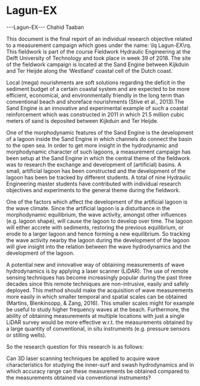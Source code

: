 # Lagun-EX
---Lagun-EX---
Chahid Taaban

This document is the final report of an individual research objective related to a measurement campaign which goes under the name: \lq Lagun-EX\rq. This fieldwork is part of the course Fieldwork Hydraulic Engineering at the Delft University of Technology and took place in week 39 of 2018. The site of the fieldwork campaign is located at the Sand Engine between Kijkduin and Ter Heijde along the ‘Westland’ coastal cell of the Dutch coast.

Local  (mega)  nourishments  are  soft  solutions  regarding  the  deficit  in  the  sediment  budget  of  a certain  coastal  system  and  are  expected  to  be  more  efficient,  economical,  and  environmentally friendly in the long term than conventional beach and shoreface nourishments (Stive et al., 2013).The Sand Engine is an innovative and experimental example of such a coastal reinforcement which was constructed in 2011 in which 21.5 million cubic meters of sand is deposited between Kijkduin and Ter Heijde.  

One of the morphodynamic features of the Sand Engine is the development of a lagoon inside the Sand Engine in which channels do connect the basin to the open sea.  In order to get more insight in  the  hydrodynamic  and  morphodynamic  character  of  such  lagoons,  a  measurement  campaign has been setup at the Sand Engine in which the central theme of the fieldwork was to research the exchange  and  development  of  (artificial)  basins.   A  small,  artificial  lagoon  has been  constructed  and the  development  of  the  lagoon  has been  be  tracked  by  different  students.   A  total  of  nine  Hydraulic Engineering master students have contributed with individual research objectives and experiments to the general theme during the fieldwork.

One of the factors which affect the development of the artificial lagoon is the wave climate. Since the artificial lagoon is a disturbance in the morphodynamic equilibrium, the wave activity, amongst other influences (e.g.  lagoon shape), will cause the lagoon to develop over time.  The lagoon will either accrete with sediments, restoring the previous equilibrium, or erode to a larger lagoon and hence  forming  a  new  equilibrium. So  tracking  the  wave  activity  nearby  the  lagoon  during  the development of the lagoon will give insight into the relation between the wave hydrodynamics and the development of the lagoon. 

A potential new and innovative way of obtaining measurements of wave hydrodynamics is by applying  a  laser  scanner  (LiDAR).  The  use  of  remote  sensing  techniques  has  become  increasingly popular during the past three decades since this remote techniques are non-intrusive, easily and safely deployed.  This method should make the acquisition of wave measurements more easily in which smaller temporal and spatial scales can be obtained (Martins, Blenkinsopp, & Zang, 2016). This smaller scales might for example be useful to study higher frequency waves at the beach.  Furthermore, the ability of obtaining measurements at multiple locations with just a single LiDAR survey would be more effective w.r.t.  the measurements obtained by a large quantity of conventional, in situ instruments (e.g.  pressure sensors or stilling wells). 

So the research question for this research is as follows:

Can 3D laser scanning techniques be applied to acquire wave characteristics for studying the inner-surf and swash hydrodynamics and in which accuracy range can these measurements be obtained compared to the measurements obtained via conventional instruments?
